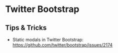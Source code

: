 # Twitter Bootstrap

## Tips & Tricks

- Static modals in Twitter Bootstrap: <https://github.com/twitter/bootstrap/issues/2174>
